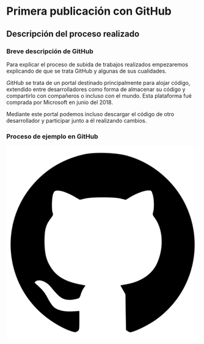 # Primera publicación con GitHub
## Descripción del proceso realizado
### Breve descripción de GitHub
Para explicar el proceso de subida de trabajos realizados empezaremos explicando de que se trata GitHub y algunas de sus cualidades.

*GitHub* se trata de un portal destinado principalmente para alojar código, extendido entre desarrolladores como forma de almacenar su código y compartirlo con compañeros o incluso con el mundo.
Esta plataforma fué comprada por Microsoft en junio del 2018.

Mediante este portal podemos incluso descargar el código de otro desarrollador y participar junto a él realizando cambios.

### Proceso de ejemplo en GitHub

![alt text](recursos/GitHub.png)
